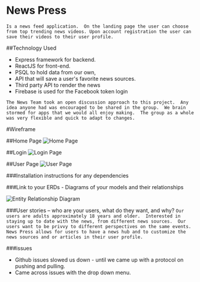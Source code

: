 # News Press
`Is a news feed application.  On the landing page the user can choose from top trending news videos. Upon account registration the user can save their videos to their user profile.`

##Technology Used
* Express framework for backend.
* ReactJS for front-end.
* PSQL to hold data from our own, 
* API that will save a user's favorite news sources.
* Third party API to render the news
* Firebase is used for the Facebook token login

`The News Team took an open discussion approach to this project.  Any idea anyone had was encouraged to be shared in the group.  We brain stormed for apps that we would all enjoy making.  The group as a whole was very flexible and quick to adapt to changes.`

#Wireframe

##Home Page
![Home Page](./newspress/client/public/sources.jpg)

##Login
![Login Page](./newspress/client/public/login.jpg) 

##User Page
![User Page](./newspress/client/public/userPage.jpg) 


###Installation instructions for any dependencies

###Link to your ERDs - Diagrams of your models and their relationships

![Entity Relationship Diagram](./newspress/client/public/ERD.jpg)

###User stories – who are your users, what do they want, and why?
`Our users are adults approximately 18 years and older.  Interested in staying up to date with the news, from different news sources.  Our users want to be privvy to different perspectives on the same events.  News Press allows for users to have a news hub and to customize the news sources and or articles in their user profile. `

###issues
* Github issues slowed us down - until we came up with a protocol on pushing     and pulling.
* Came across issues with the drop down menu.